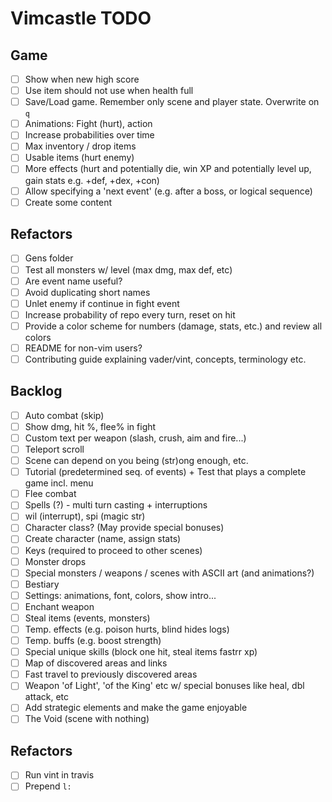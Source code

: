 # Vimcastle TODO

## Game

* [ ] Show when new high score
* [ ] Use item should not use when health full
* [ ] Save/Load game. Remember only scene and player state. Overwrite on `q`
* [ ] Animations: Fight (hurt), action
* [ ] Increase probabilities over time
* [ ] Max inventory / drop items
* [ ] Usable items (hurt enemy)
* [ ] More effects (hurt and potentially die, win XP and potentially level up, gain stats e.g. +def, +dex, +con)
* [ ] Allow specifying a 'next event' (e.g. after a boss, or logical sequence)
* [ ] Create some content

## Refactors

* [ ] Gens folder
* [ ] Test all monsters w/ level (max dmg, max def, etc)
* [ ] Are event name useful?
* [ ] Avoid duplicating short names
* [ ] Unlet enemy if continue in fight event
* [ ] Increase probability of repo every turn, reset on hit
* [ ] Provide a color scheme for numbers (damage, stats, etc.) and review all colors
* [ ] README for non-vim users?
* [ ] Contributing guide explaining vader/vint, concepts, terminology etc.

## Backlog

* [ ] Auto combat (skip)
* [ ] Show dmg, hit %, flee% in fight
* [ ] Custom text per weapon (slash, crush, aim and fire...)
* [ ] Teleport scroll
* [ ] Scene can depend on you being (str)ong enough, etc.
* [ ] Tutorial (predetermined seq. of events) + Test that plays a complete game incl. menu
* [ ] Flee combat
* [ ] Spells (?) - multi turn casting + interruptions
* [ ] wil (interrupt), spi (magic str)
* [ ] Character class? (May provide special bonuses)
* [ ] Create character (name, assign stats)
* [ ] Keys (required to proceed to other scenes)
* [ ] Monster drops
* [ ] Special monsters / weapons / scenes with ASCII art (and animations?)
* [ ] Bestiary
* [ ] Settings: animations, font, colors, show intro...
* [ ] Enchant weapon
* [ ] Steal items (events, monsters)
* [ ] Temp. effects (e.g. poison hurts, blind hides logs)
* [ ] Temp. buffs (e.g. boost strength)
* [ ] Special unique skills (block one hit, steal items  fastrr xp)
* [ ] Map of discovered areas and links
* [ ] Fast travel to previously discovered areas
* [ ] Weapon 'of Light', 'of the King' etc w/ special bonuses like heal, dbl attack, etc
* [ ] Add strategic elements and make the game enjoyable
* [ ] The Void (scene with nothing)

## Refactors

* [ ] Run vint in travis
* [ ] Prepend `l:`
